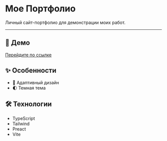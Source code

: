 # Мое Портфолио
Личный сайт-портфолио для демонстрации моих работ.

***

## 🚀 Демо
[Перейдите по ссылке](https://godisdeadlol.github.io/portfolio)

## ✨ Особенности
- 📱 Адаптивный дизайн
- 🌓 Темная тема

## 🛠 Технологии
- TypeScript
- Tailwind
- Preact
- Vite